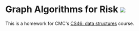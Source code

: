 # Graph Algorithms for Risk [![](https://github.com/snarayan23/risk/workflows/tests/badge.svg)](https://github.com/snarayan23/risk/actions?query=workflow%3Atests)

This is a homework for CMC's [CS46: data structures](https://github.com/mikeizbicki/cmc-csci046) course.

